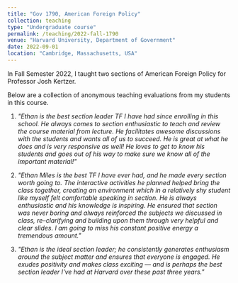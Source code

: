 ```yaml
---
title: "Gov 1790, American Foreign Policy"
collection: teaching
type: "Undergraduate course"
permalink: /teaching/2022-fall-1790
venue: "Harvard University, Department of Government"
date: 2022-09-01
location: "Cambridge, Massachusetts, USA"
---
```


In Fall Semester 2022, I taught two sections of American Foreign Policy for Professor Josh Kertzer.


Below are a collection of anonymous teaching evaluations from my students in this course. 

1. *"Ethan is the best section leader TF I have had since enrolling in this school. He always comes to section enthusiastic to teach and review the course material from lecture. He facilitates awesome discussions with the students and wants all of us to succeed. He is great at what he does and is very responsive as well! He loves to get to know his students and goes out of his way to make sure we know all of the important material!"*


2. *"Ethan Miles is the best TF I have ever had, and he made every section worth going to. The interactive activities he planned helped bring the class together, creating an environment which in a relatively shy student like myself felt comfortable speaking in section. He is always enthusiastic and his knowledge is inspiring. He ensured that section was never boring and always reinforced the subjects we discussed in class, re–clarifying and building upon them through very helpful and clear slides. I am going to miss his constant positive energy a tremendous amount."*


3. *"Ethan is the ideal section leader; he consistently generates enthusiasm around the subject matter and ensures that everyone is engaged. He exudes positivity and makes class exciting –– and is perhaps the best section leader I've had at Harvard over these past three years."*
